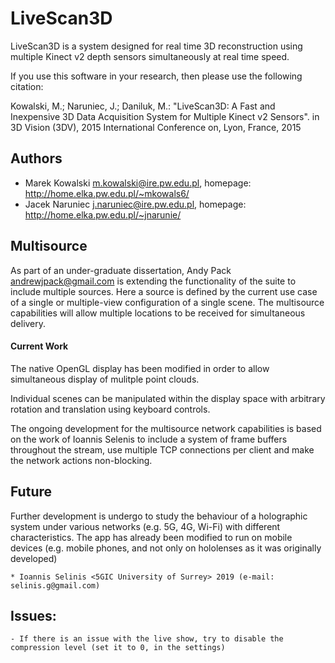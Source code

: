 # LiveScan3D #
LiveScan3D is a system designed for real time 3D reconstruction using multiple Kinect v2 depth sensors simultaneously at real time speed.

If you use this software in your research, then please use the following citation:

Kowalski, M.; Naruniec, J.; Daniluk, M.: "LiveScan3D: A Fast and Inexpensive 3D Data
Acquisition System for Multiple Kinect v2 Sensors". in 3D Vision (3DV), 2015 International Conference on, Lyon, France, 2015

## Authors ##
  * Marek Kowalski <m.kowalski@ire.pw.edu.pl>, homepage: http://home.elka.pw.edu.pl/~mkowals6/
  * Jacek Naruniec <j.naruniec@ire.pw.edu.pl>, homepage: http://home.elka.pw.edu.pl/~jnarunie/

## Multisource
As part of an under-graduate dissertation, Andy Pack <andrewjpack@gmail.com> is extending the functionality of the suite to include multiple sources. Here a source is defined by the current use case of a single or multiple-view configuration of a single scene. The multisource capabilities will allow multiple locations to be received for simultaneous delivery.

#### Current Work
The native OpenGL display has been modified in order to allow simultaneous display of mulitple point clouds. 

Individual scenes can be manipulated within the display space with arbitrary rotation and translation using keyboard controls.

The ongoing development for the multisource network capabilities is based on the work of Ioannis Selenis to include a system of frame buffers throughout the stream, use multiple TCP connections per client and make the network actions non-blocking. 
  
## Future
Further development is undergo to study the behaviour of a holographic system under various networks (e.g. 5G, 4G, Wi-Fi) with different characteristics. The app has already been modified to run on mobile devices (e.g. mobile phones, and not only on hololenses as it was originally developed)

    * Ioannis Selinis <5GIC University of Surrey> 2019 (e-mail: selinis.g@gmail.com)
    
## Issues:
    - If there is an issue with the live show, try to disable the compression level (set it to 0, in the settings)
